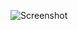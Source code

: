 ![Screenshot](https://raw.githubusercontent.com/Cryakl/Ultimate-RAT-Collection/refs/heads/main/Bersek/Bersek%201.0/Screenshot.png)
